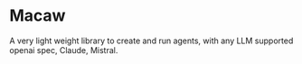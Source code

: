 # Macaw
A very light weight library to create and run agents, with any LLM supported openai spec, Claude, Mistral.